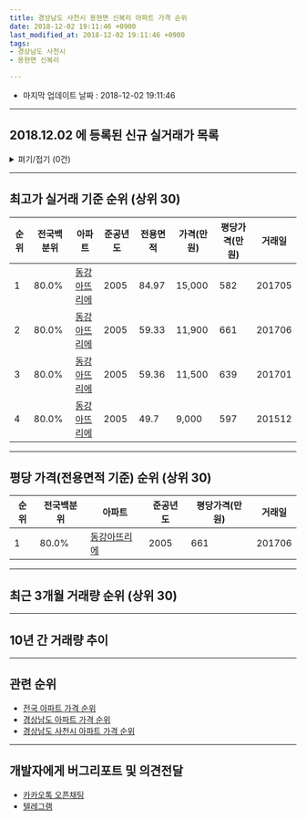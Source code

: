 ```yaml
---
title: 경상남도 사천시 용현면 신복리 아파트 가격 순위
date: 2018-12-02 19:11:46 +0900
last_modified_at: 2018-12-02 19:11:46 +0900
tags:
- 경상남도 사천시
- 용현면 신복리

---
```


* 마지막 업데이트 날짜 : 2018-12-02 19:11:46

---

## 2018.12.02 에 등록된 신규 실거래가 목록

<details>
<summary>펴기/접기 (0건)</summary>
<div markdown="1">

|아파트|전국백분위|준공년도|전용면적|가격(만원)|평당가격(만원)|거래일|
|---|---|---|---|---|---|---|
|없음|||||||


</div>
</details>

---

## 최고가 실거래 기준 순위 (상위 30)


|순위|전국백분위|아파트|준공년도|전용면적|가격(만원)|평당가격(만원)|거래일|
|---|---|---|---|---|---|---|---|
|1|80.0%|[동강아뜨리에](https://search.naver.com/search.naver?query=%EA%B2%BD%EC%83%81%EB%82%A8%EB%8F%84+%EC%82%AC%EC%B2%9C%EC%8B%9C+%EC%9A%A9%ED%98%84%EB%A9%B4+%EC%8B%A0%EB%B3%B5%EB%A6%AC+%EB%8F%99%EA%B0%95%EC%95%84%EB%9C%A8%EB%A6%AC%EC%97%90)|2005|84.97|15,000|582|201705|
|2|80.0%|[동강아뜨리에](https://search.naver.com/search.naver?query=%EA%B2%BD%EC%83%81%EB%82%A8%EB%8F%84+%EC%82%AC%EC%B2%9C%EC%8B%9C+%EC%9A%A9%ED%98%84%EB%A9%B4+%EC%8B%A0%EB%B3%B5%EB%A6%AC+%EB%8F%99%EA%B0%95%EC%95%84%EB%9C%A8%EB%A6%AC%EC%97%90)|2005|59.33|11,900|661|201706|
|3|80.0%|[동강아뜨리에](https://search.naver.com/search.naver?query=%EA%B2%BD%EC%83%81%EB%82%A8%EB%8F%84+%EC%82%AC%EC%B2%9C%EC%8B%9C+%EC%9A%A9%ED%98%84%EB%A9%B4+%EC%8B%A0%EB%B3%B5%EB%A6%AC+%EB%8F%99%EA%B0%95%EC%95%84%EB%9C%A8%EB%A6%AC%EC%97%90)|2005|59.36|11,500|639|201701|
|4|80.0%|[동강아뜨리에](https://search.naver.com/search.naver?query=%EA%B2%BD%EC%83%81%EB%82%A8%EB%8F%84+%EC%82%AC%EC%B2%9C%EC%8B%9C+%EC%9A%A9%ED%98%84%EB%A9%B4+%EC%8B%A0%EB%B3%B5%EB%A6%AC+%EB%8F%99%EA%B0%95%EC%95%84%EB%9C%A8%EB%A6%AC%EC%97%90)|2005|49.7|9,000|597|201512|


---

## 평당 가격(전용면적 기준) 순위 (상위 30)


|순위|전국백분위|아파트|준공년도|평당가격(만원)|거래일|
|---|---|---|---|---|---|
|1|80.0%|[동강아뜨리에](https://search.naver.com/search.naver?query=%EA%B2%BD%EC%83%81%EB%82%A8%EB%8F%84+%EC%82%AC%EC%B2%9C%EC%8B%9C+%EC%9A%A9%ED%98%84%EB%A9%B4+%EC%8B%A0%EB%B3%B5%EB%A6%AC+%EB%8F%99%EA%B0%95%EC%95%84%EB%9C%A8%EB%A6%AC%EC%97%90)|2005|661|201706|


---

## 최근 3개월 거래량 순위 (상위 30)


<div style="width:100%;">
    <canvas id="deal_count_ranking" height="250"></canvas>
</div>


<script>
new Chart(document.getElementById("deal_count_ranking"), {
    type: 'horizontalBar',
    data: {
        labels: ['동강아뜨리에'],
        datasets: [{
            label: '실거래 수',
            data: [8],
            borderColor: "rgba(255, 0, 128, 1)",
            backgroundColor: "rgba(255, 0, 128, 0.5)",
            fill: false,
        }]
    },
    options: {
        responsive: true,
        title: {
            display: true,
            text: '최근 3개월 거래량 순위'
        },
        tooltips: {
            mode: 'index',
            intersect: false,
            callbacks: {
                title: function(tooltipItems, data) {
                    return "실거래 수:";
                },
                label: function(tooltipItem, data) {
                    return data.labels[tooltipItem.index] + ": " + tooltipItem.xLabel;
                }
            }
        },
        hover: {
            mode: 'nearest',
            intersect: true
        },
        scales: {
            xAxes: [{
                display: true,
                scaleLabel: {
                    display: true,
                    labelString: '실거래 수'
                },
                ticks: {
                    suggestedMin: 0,
                }
            }],
            yAxes: [{
                display: true,
                ticks: {
                    autoSkip: false,
                    callback: function(value, index, values) {
                        if (value.length > 15)
                            return value.substr(0, 13) + "...";
                        else
                            return value;
                    }
                },
                scaleLabel: {
                    display: false,
                }
            }]
        }
    }
});

</script>


---

## 10년 간 거래량 추이


<div style="width:100%;">
    <canvas id="deal_progress" height="250"></canvas>
</div>

<script>
new Chart(document.getElementById("deal_progress"), {
    type: 'line',
    data: {
        labels: ['200812','200901','200902','200903','200904','200905','200906','200907','200908','200909','200910','200911','200912','201001','201002','201003','201004','201005','201006','201007','201008','201009','201010','201011','201012','201101','201102','201103','201104','201105','201106','201107','201108','201109','201110','201111','201112','201201','201202','201203','201204','201205','201206','201207','201208','201209','201210','201211','201212','201301','201302','201303','201304','201305','201306','201307','201308','201309','201310','201311','201312','201401','201402','201403','201404','201405','201406','201407','201408','201409','201410','201411','201412','201501','201502','201503','201504','201505','201506','201507','201508','201509','201510','201511','201512','201601','201602','201603','201604','201605','201606','201607','201608','201609','201610','201611','201612','201701','201702','201703','201704','201705','201706','201707','201708','201709','201710','201711','201712','201801','201802','201803','201804','201805','201806','201807','201808','201809','201810','201811','201812'],
        datasets: [{
            label: '실거래 수',
            pointRadius: 1,
            data: [2, 1, 0, 2, 2, 2, 2, 2, 3, 2, 3, 1, 5, 3, 2, 3, 2, 3, 5, 2, 4, 8, 4, 2, 3, 6, 3, 9, 1, 5, 10, 10, 8, 11, 7, 10, 10, 6, 15, 21, 17, 10, 8, 8, 10, 15, 15, 6, 13, 2, 7, 13, 19, 26, 14, 15, 16, 25, 9, 18, 20, 25, 13, 14, 15, 7, 15, 12, 5, 19, 18, 12, 13, 19, 20, 26, 19, 21, 17, 12, 6, 20, 13, 12, 7, 9, 5, 11, 4, 6, 6, 5, 7, 10, 8, 7, 5, 6, 7, 3, 5, 7, 14, 2, 7, 6, 4, 5, 2, 3, 3, 3, 6, 4, 2, 1, 3, 2, 6, 2, 0],
            borderColor: "rgba(255, 201, 14, 1)",
            backgroundColor: "rgba(255, 201, 14, 0.5)",
            fill: true,
        }]
    },
    options: {
        responsive: true,
        title: {
            display: true,
            text: '10년간 거래량 추이'
        },
        tooltips: {
            mode: 'index',
            intersect: false,
        },
        hover: {
            mode: 'nearest',
            intersect: true
        },
        scales: {
            xAxes: [{
                display: true,
                scaleLabel: {
                    display: true,
                    labelString: '년/월'
                }
            }],
            yAxes: [{
                display: true,
                ticks: {
                    suggestedMin: 0,
                },
                scaleLabel: {
                    display: true,
                    labelString: '실거래 수'
                }
            }]
        }
    }
});

</script>


---

## 관련 순위

- [전국 아파트 가격 순위](https://inasie.github.io/apt-ranking/전국)
- [경상남도 아파트 가격 순위](https://inasie.github.io/apt-ranking/경상남도)
- [경상남도 사천시 아파트 가격 순위](https://inasie.github.io/apt-ranking/경상남도-사천시)


---

## 개발자에게 버그리포트 및 의견전달

- [카카오톡 오픈채팅](https://open.kakao.com/o/gLJUAP4)
- [텔레그램](https://t.me/inasie)

